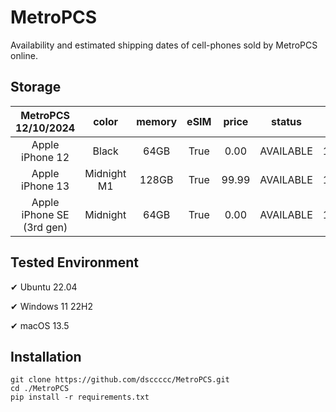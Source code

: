# MetroPCS
Availability and estimated shipping dates of cell-phones sold by MetroPCS online.
## Storage
|MetroPCS 12/10/2024|color|memory|eSIM|price|status|shipping from|shipping to|
|:--:|:--:|:--:|:--:|:--:|:--:|:--:|:--:|
|Apple iPhone 12|Black|64GB|True|0.00|AVAILABLE|12/09/2024|12/12/2024|
|Apple iPhone 13|Midnight M1|128GB|True|99.99|AVAILABLE|12/09/2024|12/12/2024|
|Apple iPhone SE (3rd gen)|Midnight|64GB|True|0.00|AVAILABLE|12/09/2024|12/12/2024|

## Tested Environment
✔ Ubuntu 22.04

✔ Windows 11 22H2

✔ macOS 13.5
## Installation
```
git clone https://github.com/dsccccc/MetroPCS.git
cd ./MetroPCS
pip install -r requirements.txt
```
